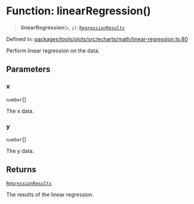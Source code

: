 # Function: linearRegression()

> **linearRegression**(`x`, `y`): [`RegressionResults`](../type-aliases/RegressionResults.md)

Defined in: [packages/tools/plots/src/echarts/math/linear-regression.ts:80](https://github.com/GeoDaCenter/openassistant/blob/28e38a23cf528ccfe10391135d12fba8d3e385da/packages/tools/plots/src/echarts/math/linear-regression.ts#L80)

Perform linear regression on the data.

## Parameters

### x

`number`[]

The x data.

### y

`number`[]

The y data.

## Returns

[`RegressionResults`](../type-aliases/RegressionResults.md)

The results of the linear regression.
